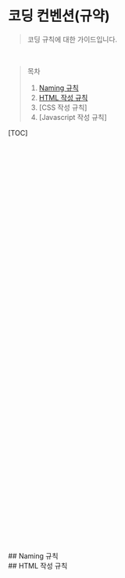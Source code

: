 # 코딩 컨벤션(규약)

> 코딩 규칙에 대한 가이드입니다.

<br />


> 목차
>
> 1. [Naming 규칙](#naming)
> 2. [HTML 작성 규칙](#html)
> 3. [CSS 작성 규칙]
> 4. [Javascript 작성 규칙]

[TOC]

<br /><br /><br /><br /><br /><br /><br /><br /><br /><br /><br /><br /><br /><br /><br /><br />
<br /><br /><br /><br /><br /><br /><br /><br /><br /><br /><br /><br /><br /><br /><br /><br />
<br /><br /><br /><br /><br /><br /><br /><br /><br /><br /><br /><br /><br /><br /><br /><br />

<div id="namming" />
## Naming 규칙

<div id="html" />
## HTML 작성 규칙
